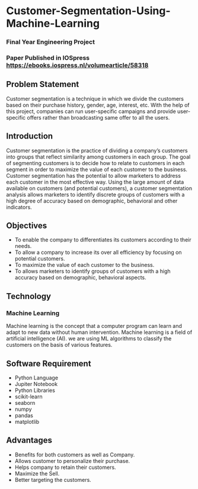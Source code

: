 # Customer-Segmentation-Using-Machine-Learning
### Final Year Engineering Project
### Paper Published in IOSpress https://ebooks.iospress.nl/volumearticle/58318


## Problem Statement
Customer segmentation is a technique in which we divide the customers based
on their purchase history, gender, age, interest, etc. With the help of this project,
companies can run user-specific campaigns and provide user-specific offers
rather than broadcasting same offer to all the users.

## Introduction
Customer segmentation is the practice of dividing a company’s customers into
groups that reflect similarity among customers in each group. The goal of
segmenting customers is to decide how to relate to customers in each segment in
order to maximize the value of each customer to the business.
Customer segmentation has the potential to allow marketers to address each
customer in the most effective way. Using the large amount of data available on
customers (and potential customers), a customer segmentation analysis allows
marketers to identify discrete groups of customers with a high degree of accuracy
based on demographic, behavioral and other indicators.

## Objectives
  -  To enable the company to differentiates its customers according to their
needs.
  -  To allow a company to increase its over all efficiency by focusing on potential
customers.
  -  To maximize the value of each customer to the business.
  - To allows marketers to identify groups of customers with a high accuracy
based on demographic, behavioral aspects.

## Technology
### Machine Learning <br/>
Machine learning is the concept that a computer program
can learn and adapt to new data without human intervention. Machine learning
is a field of artificial intelligence (AI).
we are using ML algorithms to classify the customers on the basis of
various features.

## Software Requirement 
  - Python Language
  - Jupiter Notebook
  - Python Libraries
  - scikit-learn
  - seaborn
  - numpy
  - pandas
  - matplotlib

## Advantages
  - Benefits for both customers as well as Company.
  - Allows customer to personalize their purchase.
  - Helps company to retain their customers.
  - Maximize the Sell.
  - Better targeting the customers.

